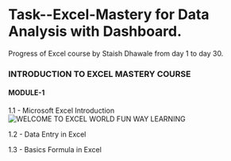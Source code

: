 # Task--Excel-Mastery for Data Analysis with Dashboard.
Progress of Excel course by Staish Dhawale from day 1 to day 30.
### INTRODUCTION TO EXCEL MASTERY COURSE 
#### MODULE-1
1.1 - Microsoft Excel Introduction
![WELCOME TO EXCEL WORLD FUN WAY LEARNING](URL_to_image)

1.2 - Data Entry in Excel

1.3 - Basics Formula in Excel
